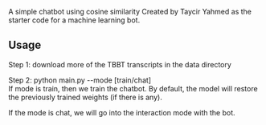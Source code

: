 A simple chatbot using cosine similarity
Created by Taycir Yahmed as the starter code for a machine learning bot. <br>

<h2>Usage</h2>

Step 1: download more of the TBBT transcripts in the data directory

Step 2:
python main.py --mode [train/chat] <br>
If mode is train, then we train the chatbot. By default, the model will
restore the previously trained weights (if there is any).

If the mode is chat, we will go into the interaction mode with the bot.
